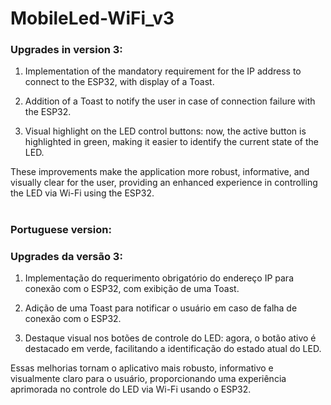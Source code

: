 # MobileLed-WiFi_v3

### Upgrades in version 3:

1. Implementation of the mandatory requirement for the IP address to connect to the ESP32, with display of a Toast.

2. Addition of a Toast to notify the user in case of connection failure with the ESP32.

3. Visual highlight on the LED control buttons: now, the active button is highlighted in green, making it easier to identify the current state of the LED.

These improvements make the application more robust, informative, and visually clear for the user, providing an enhanced experience in controlling the LED via Wi-Fi using the ESP32.
#
### Portuguese version:

### Upgrades da versão 3:

1. Implementação do requerimento obrigatório do endereço IP para conexão com o ESP32, com exibição de uma Toast.

2. Adição de uma Toast para notificar o usuário em caso de falha de conexão com o ESP32.

3. Destaque visual nos botões de controle do LED: agora, o botão ativo é destacado em verde, facilitando a identificação do estado atual do LED.

Essas melhorias tornam o aplicativo mais robusto, informativo e visualmente claro para o usuário, proporcionando uma experiência aprimorada no controle do LED via Wi-Fi usando o ESP32.

